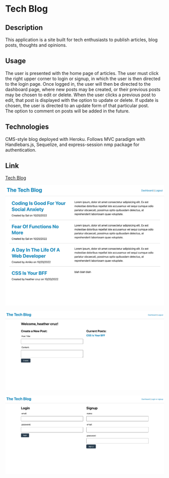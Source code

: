 # Tech Blog


## Description

This application is a site built for tech enthusiasts to publish articles, blog posts, thoughts and opinions.  


## Usage
The user is presented with the home page of articles.  The user must click the right upper corner to login or signup, in which the user is 
then directed to the login page.  Once logged in, the user will then be directed to the dashboard page, where new posts may be created, or their
previous posts may be chosen to edit or delete.  When the user clicks a previous post to edit, that post is displayed with the option to update or delete.  If update is chosen, the user is directed to an update form of that particular post.  
The option to comment on posts will be added in the future.


## Technologies
CMS-style blog deployed with Heroku. Follows MVC paradigm with Handlebars.js, Sequelize, and express-session nmp package for authentication.


## Link

[Tech Blog](https://shrouded-ravine-33313.herokuapp.com/)



![screenshot](./public/images/The-Tech-Blog-main.png)



![screenshot](./public/images/The-Tech-Blog-dash2.png)




![screenshot](./public/images/The-Tech-Blog-login.png)



